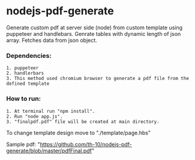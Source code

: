 # nodejs-pdf-generate
Generate custom pdf at server side (node) from custom template using puppeteer and handlebars.
Genrate tables with dynamic length of json array.
Fetches data from json object.

### Dependencies:
    1. puppeteer
    2. handlerbars
    3. This method used chromium browser to generate a pdf file from the defined template    
  
  
### How to run:
    1. At terminal run "npm install".
    2. Run "node app.js".
    3. "finalpdf.pdf" file will be created at main directory.
    
To change template design move to "./template/page.hbs"   

Sample pdf: "https://github.com/th-10/nodejs-pdf-generate/blob/master/pdfFinal.pdf"
